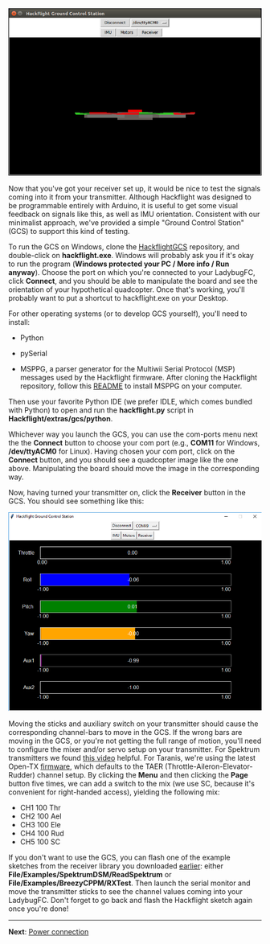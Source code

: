 <img src="images/gcs-imu.png">

<p>

Now that you've got your receiver set up, it would be nice to test the signals
coming into it from your transmitter.  Although Hackflight was designed to be
programmable entirely with Arduino, it is useful to get some visual feedback on
signals like this, as well as IMU orientation.  Consistent with our minimalist
approach, we've provided a simple "Ground Control Station" (GCS) to support
this kind of testing.  

To run the GCS on Windows, clone the
[HackflightGCS](https://github.com/simondlevy/HackflightGCS) repository, and
double-click on <b>hackflight.exe</b>.  Windows will probably ask you if it's okay to run the
program (<b>Windows protected your PC / More info / Run anyway</b>).  Choose
the port on which you're connected to your LadybugFC, click <b>Connect</b>, and
you should be able to manipulate the board and see the orientation of your
hypothetical quadcopter.  Once that's working, you'll probably want to put a
shortcut to hackflight.exe on your Desktop.

For other operating systems (or to develop GCS yourself), you'll need to install:

* Python

* pySerial

* MSPPG, a parser generator for the Multiwii
Serial Protocol (MSP) messages used by the Hackflight firmware.  After cloning
the Hackflight repository, follow this
[README](https://github.com/simondlevy/Hackflight/tree/master/extras/parser) to
install MSPPG on your computer.  

Then use your favorite Python IDE (we prefer IDLE, which comes bundled with
Python) to open and run the <b>hackflight.py</b> script in <b>Hackflight/extras/gcs/python</b>.  

Whichever way you launch the GCS, you can use the com-ports menu next the the <b>Connect</b>
button to choose your com port (e.g., <b>COM11</b> for Windows, <b>/dev/ttyACM0</b> for Linux).
Having chosen your com port, click on the <b>Connect</b> button, and you should
see a quadcopter image like the one above.  Manipulating the board should move
the image in the corresponding way.

Now, having turned your transmitter on, click the <b>Receiver</b> button in the
GCS.  You should see something like this:

<img src="images/gcs-rx2.png"> 

<p>

Moving the sticks and auxiliary switch on your transmitter should cause the
corresponding channel-bars to move in the GCS.  If the wrong bars are moving in
the GCS, or you're not getting the full range of motion,
you'll need to configure the mixer and/or servo setup on your transmitter.  For Spektrum transmitters
we found [this video](https://www.youtube.com/watch?v=UAgq0ts0NWg) helpful.  For Taranis, we're using the latest Open-TX [firmware](http://downloads.open-tx.org/2.2/sdcard/), which defaults to the TAER (Throttle-Aileron-Elevator-Rudder) channel setup.  By clicking the <b>Menu</b> and then clicking the <b>Page</b> button five times, we can add a switch to the mix (we use SC, because it's convenient for right-handed access), yielding the following mix:

* CH1 100 Thr
* CH2 100 Ael
* CH3 100 Ele
* CH4 100 Rud
* CH5 100 SC

If you don't want to use the GCS, you can flash one of the example sketches from the receiver library
you downloaded [earlier](https://github.com/simondlevy/Hackflight/wiki/B:-Choosing-a-receiver): either
<b>File/Examples/SpektrumDSM/ReadSpektrum</b> or <b>File/Examples/BreezyCPPM/RXTest</b>.  Then launch
the serial monitor and move the transmitter sticks to see the channel values coming into your LadybugFC.  Don't 
forget to go back and flash the Hackflight sketch again once you're done!

<hr>

<b>Next</b>: [Power connection](https://github.com/simondlevy/Hackflight/wiki/L.08-Power-connection)
